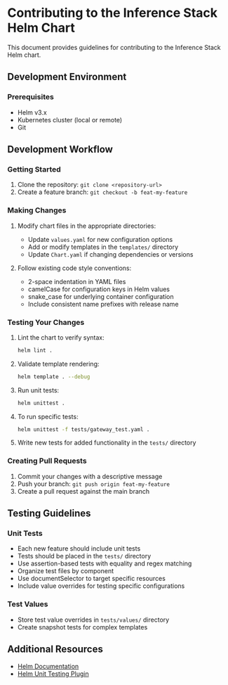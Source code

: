 # Contributing to the Inference Stack Helm Chart

This document provides guidelines for contributing to the Inference Stack Helm chart.

## Development Environment

### Prerequisites

- Helm v3.x
- Kubernetes cluster (local or remote)
- Git

## Development Workflow

### Getting Started

1. Clone the repository: `git clone <repository-url>`
2. Create a feature branch: `git checkout -b feat-my-feature`

### Making Changes

1. Modify chart files in the appropriate directories:
   - Update `values.yaml` for new configuration options
   - Add or modify templates in the `templates/` directory
   - Update `Chart.yaml` if changing dependencies or versions

2. Follow existing code style conventions:
   - 2-space indentation in YAML files
   - camelCase for configuration keys in Helm values
   - snake_case for underlying container configuration
   - Include consistent name prefixes with release name

### Testing Your Changes

1. Lint the chart to verify syntax:

   ```bash
   helm lint .
   ```

2. Validate template rendering:

   ```bash
   helm template . --debug
   ```

3. Run unit tests:

   ```bash
   helm unittest .
   ```

4. To run specific tests:

   ```bash
   helm unittest -f tests/gateway_test.yaml .
   ```

5. Write new tests for added functionality in the `tests/` directory

### Creating Pull Requests

1. Commit your changes with a descriptive message
2. Push your branch: `git push origin feat-my-feature`
3. Create a pull request against the main branch

## Testing Guidelines

### Unit Tests

- Each new feature should include unit tests
- Tests should be placed in the `tests/` directory
- Use assertion-based tests with equality and regex matching
- Organize test files by component
- Use documentSelector to target specific resources
- Include value overrides for testing specific configurations

### Test Values

- Store test value overrides in `tests/values/` directory
- Create snapshot tests for complex templates

## Additional Resources

- [Helm Documentation](https://helm.sh/docs/)
- [Helm Unit Testing Plugin](https://github.com/quintush/helm-unittest)
